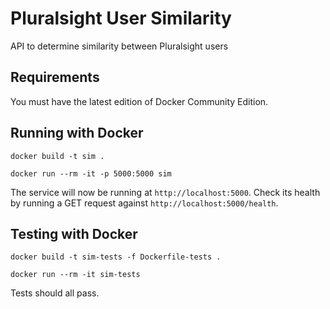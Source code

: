 # Pluralsight User Similarity

API to determine similarity between Pluralsight users

## Requirements

You must have the latest edition of Docker Community Edition. 

## Running with Docker

```shell
docker build -t sim .
```

```shell
docker run --rm -it -p 5000:5000 sim
```

The service will now be running at `http://localhost:5000`. Check its health by running a GET request against `http://localhost:5000/health`.

## Testing with Docker

```shell
docker build -t sim-tests -f Dockerfile-tests .
```

```shell
docker run --rm -it sim-tests
```

Tests should all pass.

